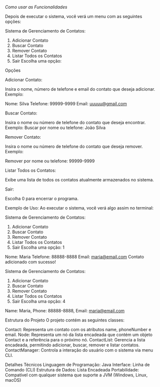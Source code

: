 *Como usar as Funcionalidades*

Depois de executar o sistema, você verá um menu com as seguintes opções:

Sistema de Gerenciamento de Contatos:
1. Adicionar Contato
2. Buscar Contato
3. Remover Contato
4. Listar Todos os Contatos
0. Sair
Escolha uma opção:

Opções

Adicionar Contato:

Insira o nome, número de telefone e email do contato que deseja adicionar.
Exemplo:

Nome: Silva
Telefone: 99999-9999
Email: uuuuu@gmail.com

Buscar Contato:

Insira o nome ou número de telefone do contato que deseja encontrar.
Exemplo:
Buscar por nome ou telefone: João Silva

Remover Contato:

Insira o nome ou número de telefone do contato que deseja remover.
Exemplo:

Remover por nome ou telefone: 99999-9999

Listar Todos os Contatos:

Exibe uma lista de todos os contatos atualmente armazenados no sistema.

Sair:

Escolha 0 para encerrar o programa.

Exemplo de Uso:
Ao executar o sistema, você verá algo assim no terminal:

Sistema de Gerenciamento de Contatos:
1. Adicionar Contato
2. Buscar Contato
3. Remover Contato
4. Listar Todos os Contatos
0. Sair
Escolha uma opção: 1

Nome: Maria
Telefone: 88888-8888
Email: maria@email.com
Contato adicionado com sucesso!

Sistema de Gerenciamento de Contatos:
1. Adicionar Contato
2. Buscar Contato
3. Remover Contato
4. Listar Todos os Contatos
0. Sair
Escolha uma opção: 4

Name: Maria, Phone: 88888-8888, Email: maria@email.com

Estrutura do Projeto
O projeto contém as seguintes classes:

Contact: Representa um contato com os atributos name, phoneNumber e email.
Node: Representa um nó da lista encadeada que contém um objeto Contact e a referência para o próximo nó.
ContactList: Gerencia a lista encadeada, permitindo adicionar, buscar, remover e listar contatos.
ContactManager: Controla a interação do usuário com o sistema via menu CLI.

Detalhes Técnicos
Linguagem de Programação: Java
Interface: Linha de Comando (CLI)
Estrutura de Dados: Lista Encadeada
Portabilidade: Compatível com qualquer sistema que suporte a JVM (Windows, Linux, macOS)
